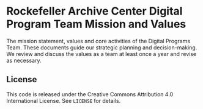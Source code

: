 # Rockefeller Archive Center Digital Program Team Mission and Values

The mission statement, values and core activities of the Digital Programs Team. These documents guide
our strategic planning and decision-making. We review and discuss the values as a team at least once 
a year and revise as necessary.

## License

This code is released under the Creative Commons Attribution 4.0 International License. See `LICENSE` for details.
